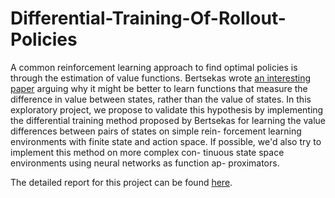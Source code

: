# Differential-Training-Of-Rollout-Policies
A common reinforcement learning approach to find optimal policies
is through the estimation of value functions. Bertsekas wrote [an interesting paper](http://citeseerx.ist.psu.edu/viewdoc/download?doi=10.1.1.67.2646&rep=rep1&type=pdf) 
arguing why it might be better to learn functions that
measure the difference in value between states, rather than the value of
states. In this exploratory project, we propose to validate this hypothesis
by implementing the differential training method proposed by Bertsekas
for learning the value differences between pairs of states on simple rein-
forcement learning environments with finite state and action space. If
possible, we'd also try to implement this method on more complex con-
tinuous state space environments using neural networks as function ap-
proximators.

The detailed report for this project can be found [here](https://drive.google.com/file/d/1rqvOS9WtfOz1fTRnpBf0lv0ta6JlJfmT/view?usp=sharing).
